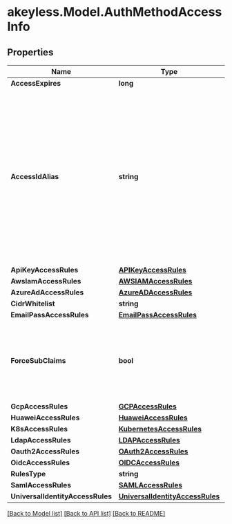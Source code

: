 # akeyless.Model.AuthMethodAccessInfo
## Properties

Name | Type | Description | Notes
------------ | ------------- | ------------- | -------------
**AccessExpires** | **long** |  | [optional] 
**AccessIdAlias** | **string** | for accounts where AccessId holds encrypted email this field will hold generated AccessId, for accounts based on regular AccessId it will be equal to accessId itself | [optional] 
**ApiKeyAccessRules** | [**APIKeyAccessRules**](APIKeyAccessRules.md) |  | [optional] 
**AwsIamAccessRules** | [**AWSIAMAccessRules**](AWSIAMAccessRules.md) |  | [optional] 
**AzureAdAccessRules** | [**AzureADAccessRules**](AzureADAccessRules.md) |  | [optional] 
**CidrWhitelist** | **string** |  | [optional] 
**EmailPassAccessRules** | [**EmailPassAccessRules**](EmailPassAccessRules.md) |  | [optional] 
**ForceSubClaims** | **bool** | if true the role associated with this auth method must include sub claims | [optional] 
**GcpAccessRules** | [**GCPAccessRules**](GCPAccessRules.md) |  | [optional] 
**HuaweiAccessRules** | [**HuaweiAccessRules**](HuaweiAccessRules.md) |  | [optional] 
**K8sAccessRules** | [**KubernetesAccessRules**](KubernetesAccessRules.md) |  | [optional] 
**LdapAccessRules** | [**LDAPAccessRules**](LDAPAccessRules.md) |  | [optional] 
**Oauth2AccessRules** | [**OAuth2AccessRules**](OAuth2AccessRules.md) |  | [optional] 
**OidcAccessRules** | [**OIDCAccessRules**](OIDCAccessRules.md) |  | [optional] 
**RulesType** | **string** |  | [optional] 
**SamlAccessRules** | [**SAMLAccessRules**](SAMLAccessRules.md) |  | [optional] 
**UniversalIdentityAccessRules** | [**UniversalIdentityAccessRules**](UniversalIdentityAccessRules.md) |  | [optional] 

[[Back to Model list]](../README.md#documentation-for-models) [[Back to API list]](../README.md#documentation-for-api-endpoints) [[Back to README]](../README.md)

